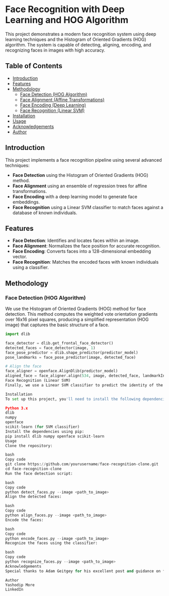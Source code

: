 # Face Recognition with Deep Learning and HOG Algorithm

This project demonstrates a modern face recognition system using deep learning techniques and the Histogram of Oriented Gradients (HOG) algorithm. The system is capable of detecting, aligning, encoding, and recognizing faces in images with high accuracy.

## Table of Contents

- [Introduction](#introduction)
- [Features](#features)
- [Methodology](#methodology)
  - [Face Detection (HOG Algorithm)](#face-detection-hog-algorithm)
  - [Face Alignment (Affine Transformations)](#face-alignment-affine-transformations)
  - [Face Encoding (Deep Learning)](#face-encoding-deep-learning)
  - [Face Recognition (Linear SVM)](#face-recognition-linear-svm)
- [Installation](#installation)
- [Usage](#usage)
- [Acknowledgements](#acknowledgements)
- [Author](#author)

## Introduction

This project implements a face recognition pipeline using several advanced techniques:
- **Face Detection** using the Histogram of Oriented Gradients (HOG) method.
- **Face Alignment** using an ensemble of regression trees for affine transformations.
- **Face Encoding** with a deep learning model to generate face embeddings.
- **Face Recognition** using a Linear SVM classifier to match faces against a database of known individuals.

## Features

- **Face Detection**: Identifies and locates faces within an image.
- **Face Alignment**: Normalizes the face position for accurate recognition.
- **Face Encoding**: Converts faces into a 128-dimensional embedding vector.
- **Face Recognition**: Matches the encoded faces with known individuals using a classifier.

## Methodology

### Face Detection (HOG Algorithm)

We use the Histogram of Oriented Gradients (HOG) method for face detection. This method computes the weighted vote orientation gradients over 16x16 pixel squares, producing a simplified representation (HOG image) that captures the basic structure of a face.

```python
import dlib

face_detector = dlib.get_frontal_face_detector()
detected_faces = face_detector(image, 1)
face_pose_predictor = dlib.shape_predictor(predictor_model)
pose_landmarks = face_pose_predictor(image, detected_face)

# Align the face
face_aligner = openface.AlignDlib(predictor_model)
aligned_face = face_aligner.align(534, image, detected_face, landmarkIndices=openface.AlignDlib.OUTER_EYES_AND_NOSE)
Face Recognition (Linear SVM)
Finally, we use a Linear SVM classifier to predict the identity of the detected face by comparing the face encoding to a database of known encodings.

Installation
To set up this project, you'll need to install the following dependencies:

Python 3.x
dlib
numpy
openface
scikit-learn (for SVM classifier)
Install the dependencies using pip:
pip install dlib numpy openface scikit-learn
Usage
Clone the repository:

bash
Copy code
git clone https://github.com/yourusername/face-recognition-clone.git
cd face-recognition-clone
Run the face detection script:

bash
Copy code
python detect_faces.py --image <path_to_image>
Align the detected faces:

bash
Copy code
python align_faces.py --image <path_to_image>
Encode the faces:

bash
Copy code
python encode_faces.py --image <path_to_image>
Recognize the faces using the classifier:

bash
Copy code
python recognize_faces.py --image <path_to_image>
Acknowledgements
Special thanks to Adam Geitgey for his excellent post and guidance on face recognition techniques. This project follows the pipeline outlined in his work.

Author
Yashodip More
LinkedIn
